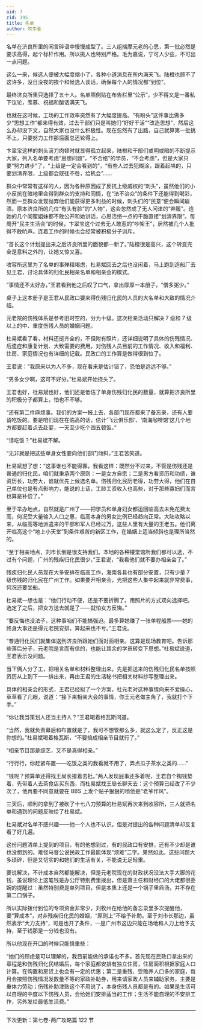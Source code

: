 ```yaml
---
aid: 7
zid: 395
title: 名单
author: 吹牛者
---
```


名单在济良所里的闲言碎语中慢慢成型了。三人组揣摩元老的心思，第一批必然是要求高得，起个标杆作用。所以挑人也特别严格。毛为嘉说，宁可人少些，不可出一点问题。

这么一来，候选人便被大幅度缩小了，各种小道消息在所内满天飞。陆橙也顾不了这许多，没日没夜的挨个和候选人谈话，确保每个人的情况都“到位”。

最终济良所里只选择了五十人。名单照例贴在布告栏里“公示”，少不得又是一番私下议论，羡慕、祝福和酸话满天飞。

也就在这时候，工场的工作效率突然有了大幅度提高。“有盼头”这件事比做多少“思想工作”都来得有效，过去干部们只是叫她们“好好干活”“改造思想”，然后这么办却没下文，自然大家也没什么积极性。现在忽然有了出路，自己就算第一批挑不上，只要努力工作那后面总还轮得上。

卞翠宝这样的刺头滚刀肉顿时就显得孤立起来，陆橙和干部们或明或暗的不断提示大家，列入名单要考虑“思想问题”，“不合格”的学员，“不会考虑”，但是大家只要“努力进步”了，“上级是一定会看到的”，“有些人过去犯糊涂，跟着起哄的，只要划清界限，上级都会既往不咎，给机会”……

群众中常常有这样的人，因为各种原因成了反抗上级威权的“刺头”，虽然他们的小小反抗在暗地里会得到群众的支持和同情，在“法不治众”的条件下还能得到喝彩，然而一旦群众发现抛弃他们能获得更多利益的时候，刺头们的“民意”便会瞬间崩溃。原本济良所的几位“有头有脸”的“人物”，这会忽然成了无人问津的“弃履”。连她的几个闺蜜姐妹都不敢公开和她讲话，心思活络一点的干脆直接“划清界限”。每周开“民主生活会”的时候，卞翠宝这个过去无人敢惹的“吵架王”，居然被几个人批得不敢吭声。连着工作的时候也会经常被积极分子训斥。

“首长这个计划提出来之后济良所里的面貌都一新了。”陆橙很是高兴，这个转变完全是意料之外的，让她又惊又喜。

收容所这里为了名单的事殚精竭虑，杜易斌回去之后也没闲着，马上跑到造船厂去见王君，讨论具体的归化民相亲名单和相亲会的模式。

“事情还不太好办，”王君看到他之后叹了口气，拿出厚厚一本册子，“僧多粥少。”

桌子上这本册子是王君从民政口要来得伤残归化民的人员的大名单和大致的情况介绍。

元老院的伤残体系是参考旧时空的，分为十级。这次相亲活动只解决 7 级和 7 级以上的中、重度伤残人员的婚姻问题。

杜易斌看了看，材料还挺齐全的，不但附有照片，还详细说明了具体的伤残情况、后遗症和康复计划、大致需要的费用。对伤残人员目前的工作情况、收入和福利、住房、家庭情况也有详细的记载。民政口的工作算是做得很到位了。

王君说：“我原来以为人不多，现在看来是估计错了，恐怕是远远不够。”

“男多女少啊，这可不好分。”杜易斌开始挠头了。

王君也好，杜易斌也好，他们还是低估了单身伤残归化民的数量，就算把济良所里的积极分子都算上，怕也不不够。

“还有第二件麻烦事。我们的方案一报上去，各部门现在都来了备忘录，还有人要请吃饭的。要是咱们现在在临高的话，估计‘飞云俱乐部’、‘南海咖啡馆’这几个地方都要赶着点去赴宴，一天至少吃个四五顿饭。”

“请吃饭？”杜易斌不解。

“无非就是把这些单身女性要向他们部门倾斜，”王君苦笑道。

杜易斌想了想：“这事谁也不能得罪，我看这样：既然分不过来，不管是伤残还是普通的归化民，咱们就秉承两个原则：一是女方自愿；二是男方看资历和功绩，谁资历长，功劳大，谁就优先上候选名单。伤残归化民历老得，功劳大得，他们在自己单位也是有点影响力，能说的上话，工龄工资收入也高些，对于那些寡妇们而言也算是补偿了。”

至于举办地点，自然就是广州了――把学员和单身妇女都运回临高去未免花费太高，何况受大量输入人口之惠，临高本身的男女比例已经趋向正常。大陆攻略以来，从临高等地派遣来的干部和军人已经过万，这些人里有大量的王老五。他们离开临高这个“地上小天堂”到条件艰苦的新区工作，在婚姻上适当倾斜也是理所当然的。

“至于相亲地点，刘市长倒是很支持我们。本地的各种楼堂馆所我们都可以选，不过有个问题，广州的残疾归化民很少，”王君说，“我看他们就不要办相亲会了。”

残疾归化民人员现在大多安排在临高工作，海南各县也有部分安置，只有少量 7 级伤残的归化民在广州工作。如果要开相亲会，光把这些人集中起来就非常费事，何况还要坐船。

杜易斌一想也是：“他们行动不便，还是不要折腾了。用照片的方式双向选择吧。选定了之后，把女方送去就是了――就怕女方反悔。”

“要反悔也没法子，这种事咱们不能搞强迫。最多算她赚了一张单程船票――她的终身大事还是得元老院安排，算起来也不亏。”王君说。

“普通归化民们就集体送到济良所跟她们面对面相亲。这算是现场教育吧。告诉那些落后分子，元老院是言而有信的，也能让其余的学员转变下思想。”杜易斌说道，王君表示没问题。

当下俩人分了工，把相关名单和材料整理出来。先是把送来的伤残归化民名单按照资历从上到下一一排出来，再由王君的生活秘书把相关材料抄写整理出来。

具体的相亲会的形式，王君已经拟了一个方案，杜元老对这种事情向来不爱操心，草草看了几眼，说道：“接下来相亲大会的事情，你王元老做主角了，我就打个下手。”

“你让我当策划人还当主持人？”王君喝着格瓦斯问道。

“当然，我就负责幕后和布置就是了，我可不想管那么多，就这么定了，反正这是你想的。”杜易斌喝着格瓦斯，“不要搞成相亲节目就行了。”

“相亲节目那是综艺，又不是真得相亲。”

“行行行，你赶紧布置――吃饭之类的我看就不用了，弄点瓜子茶水之类的……”

“钱呢？预算单还得找王局长接着去批。”两人发现屁事还多着呢，王君自个掏钱垫着，先带着人去茶食店买东西，而杜易斌找王局长聊天去：这个预算已经改了不少次了，他再要不同意就要在 BBS 上发个贴子狠狠的喷他是“老爷作风”。

三天后，顺利的拿到了被砍了十七八刀预算的杜易斌再次来到收容所，三人就把名单和遇到的问题反映给了杜易斌。

杜易斌对名单不感兴趣――他一个人也不认识。但是对提出的各种问题清单却反复看了好几遍。

这份问题清单上提到的项目，有的他想到过，有的民政口有安排，还有不少却是谁也没想到的。难怪马督公说民政工作最能体现“烦难”二字。果然如此。这些问题大多琐碎，但是又切实的和她们的生活有关，不能说无足轻重。

要说解决，不计成本自然都能解决，但是元老院现在的财政状况没法大手大脚的花钱，虽说理论上这笔钱是办公厅特别费里拨出，但是萧主任和财经口的大佬都很委婉的提醒过：虽然特别费是单列项目，但是本质上还是一个锅子里舀汤，并不存在第二口锅子。

所以实际拨付到位的专项资金非常少，刘牧州在给他的备忘录里多次提醒他，要“算成本”，对非残疾归化民的婚姻，“原则上”不给予补助。至于刘市长那边，虽然表示“大力支持”，可是也开了条件，一是广州市这边只能在场地和人力上给予支持，至于钱那是一分钱也没有。

所以他现在开口的时候只能慎重些：

“她们的顾虑是可以理解的，我目前能做的承诺也不多。首先现在民政口拿出来的章程是和伤残归化民结婚后，每个家庭都安排有独立住房，住房面积根据家庭人口计算。在购置和房贷上也会有一定的优惠；第二是重残、受赡养人口多的家庭，每月会按照伤残情况发数量不等的家政补助券，用来请家政人员来辅助家务，主要是重体力劳动；伤残补助津贴这个不用说了，本身伤残人员都是有的。如果是生活可以自理的中度以下伤残人员，会给她们安排适当的工作；生活不能自理的不安排工作，另外发给最低生活费。”

---

下次更新：第七卷-两广攻略篇 122 节
